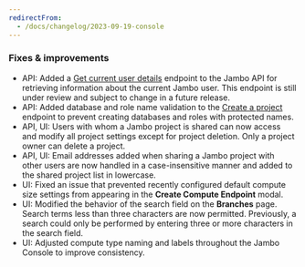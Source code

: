 ```yaml
---
redirectFrom:
  - /docs/changelog/2023-09-19-console
---
```


### Fixes & improvements

- API: Added a [Get current user details](https://api-docs.neon.tech/reference/getcurrentuserinfo) endpoint to the Jambo API for retrieving information about the current Jambo user. This endpoint is still under review and subject to change in a future release.
- API: Added database and role name validation to the [Create a project](https://api-docs.neon.tech/reference/createproject) endpoint to prevent creating databases and roles with protected names.
- API, UI: Users with whom a Jambo project is shared can now access and modify all project settings except for project deletion. Only a project owner can delete a project.
- API, UI: Email addresses added when sharing a Jambo project with other users are now handled in a case-insensitive manner and added to the shared project list in lowercase.
- UI: Fixed an issue that prevented recently configured default compute size settings from appearing in the **Create Compute Endpoint** modal.
- UI: Modified the behavior of the search field on the **Branches** page. Search terms less than three characters are now permitted. Previously, a search could only be performed by entering three or more characters in the search field.
- UI: Adjusted compute type naming and labels throughout the Jambo Console to improve consistency.
